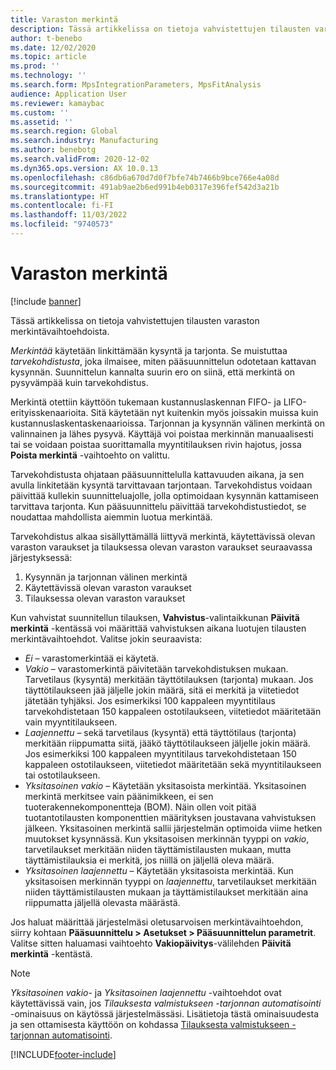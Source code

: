 ```yaml
---
title: Varaston merkintä
description: Tässä artikkelissa on tietoja vahvistettujen tilausten varaston merkintävaihtoehdoista.
author: t-benebo
ms.date: 12/02/2020
ms.topic: article
ms.prod: ''
ms.technology: ''
ms.search.form: MpsIntegrationParameters, MpsFitAnalysis
audience: Application User
ms.reviewer: kamaybac
ms.custom: ''
ms.assetid: ''
ms.search.region: Global
ms.search.industry: Manufacturing
ms.author: benebotg
ms.search.validFrom: 2020-12-02
ms.dyn365.ops.version: AX 10.0.13
ms.openlocfilehash: c86db6a670d7d0f7bfe74b7466b9bce766e4a08d
ms.sourcegitcommit: 491ab9ae2b6ed991b4eb0317e396fef542d3a21b
ms.translationtype: HT
ms.contentlocale: fi-FI
ms.lasthandoff: 11/03/2022
ms.locfileid: "9740573"
---
```

# <a name="inventory-marking"></a>Varaston merkintä

[!include [banner](../../includes/banner.md)]

Tässä artikkelissa on tietoja vahvistettujen tilausten varaston merkintävaihtoehdoista.

*Merkintää* käytetään linkittämään kysyntä ja tarjonta. Se muistuttaa *tarvekohdistusta*, joka ilmaisee, miten pääsuunnittelun odotetaan kattavan kysynnän. Suunnittelun kannalta suurin ero on siinä, että merkintä on pysyvämpää kuin tarvekohdistus.

Merkintä otettiin käyttöön tukemaan kustannuslaskennan FIFO- ja LIFO-erityisskenaarioita. Sitä käytetään nyt kuitenkin myös joissakin muissa kuin kustannuslaskentaskenaarioissa. Tarjonnan ja kysynnän välinen merkintä on valinnainen ja lähes pysyvä. Käyttäjä voi poistaa merkinnän manuaalisesti tai se voidaan poistaa suorittamalla myyntitilauksen rivin hajotus, jossa **Poista merkintä** -vaihtoehto on valittu.

Tarvekohdistusta ohjataan pääsuunnittelulla kattavuuden aikana, ja sen avulla linkitetään kysyntä tarvittavaan tarjontaan. Tarvekohdistus voidaan päivittää kullekin suunnitteluajolle, jolla optimoidaan kysynnän kattamiseen tarvittava tarjonta. Kun pääsuunnittelu päivittää tarvekohdistustiedot, se noudattaa mahdollista aiemmin luotua merkintää.

Tarvekohdistus alkaa sisällyttämällä liittyvä merkintä, käytettävissä olevan varaston varaukset ja tilauksessa olevan varaston varaukset seuraavassa järjestyksessä:

1. Kysynnän ja tarjonnan välinen merkintä
1. Käytettävissä olevan varaston varaukset
1. Tilauksessa olevan varaston varaukset

Kun vahvistat suunnitellun tilauksen, **Vahvistus**-valintaikkunan **Päivitä merkintä** -kentässä voi määrittää vahvistuksen aikana luotujen tilausten merkintävaihtoehdot. Valitse jokin seuraavista:

- *Ei* – varastomerkintää ei käytetä.
- *Vakio* – varastomerkintä päivitetään tarvekohdistuksen mukaan. Tarvetilaus (kysyntä) merkitään täyttötilauksen (tarjonta) mukaan. Jos täyttötilaukseen jää jäljelle jokin määrä, sitä ei merkitä ja viitetiedot jätetään tyhjäksi. Jos esimerkiksi 100 kappaleen myyntitilaus tarvekohdistetaan 150 kappaleen ostotilaukseen, viitetiedot määritetään vain myyntitilaukseen.
- *Laajennettu* – sekä tarvetilaus (kysyntä) että täyttötilaus (tarjonta) merkitään riippumatta siitä, jääkö täyttötilaukseen jäljelle jokin määrä. Jos esimerkiksi 100 kappaleen myyntitilaus tarvekohdistetaan 150 kappaleen ostotilaukseen, viitetiedot määritetään sekä myyntitilaukseen tai ostotilaukseen.
- *Yksitasoinen vakio* – Käytetään yksitasoista merkintää. Yksitasoinen merkintä merkitsee vain päänimikkeen, ei sen tuoterakennekomponentteja (BOM). Näin ollen voit pitää tuotantotilausten komponenttien määrityksen joustavana vahvistuksen jälkeen. Yksitasoinen merkintä sallii järjestelmän optimoida viime hetken muutokset kysynnässä. Kun yksitasoisen merkinnän tyyppi on *vakio*, tarvetilaukset merkitään niiden täyttämistilausten mukaan, mutta täyttämistilauksia ei merkitä, jos niillä on jäljellä oleva määrä.
- *Yksitasoinen laajennettu* – Käytetään yksitasoista merkintää. Kun yksitasoisen merkinnän tyyppi on *laajennettu*, tarvetilaukset merkitään niiden täyttämistilausten mukaan ja täyttämistilaukset merkitään aina riippumatta jäljellä olevasta määrästä.

Jos haluat määrittää järjestelmäsi oletusarvoisen merkintävaihtoehdon, siirry kohtaan **Pääsuunnittelu \> Asetukset \> Pääsuunnittelun parametrit**. Valitse sitten haluamasi vaihtoehto **Vakiopäivitys**-välilehden **Päivitä merkintä** -kentästä.

> [!NOTE]
> *Yksitasoinen vakio*- ja *Yksitasoinen laajennettu* -vaihtoehdot ovat käytettävissä vain, jos *Tilauksesta valmistukseen -tarjonnan automatisointi* -ominaisuus on käytössä järjestelmässäsi. Lisätietoja tästä ominaisuudesta ja sen ottamisesta käyttöön on kohdassa [Tilauksesta valmistukseen -tarjonnan automatisointi](../make-to-order-supply-automation.md).

[!INCLUDE[footer-include](../../../includes/footer-banner.md)]
